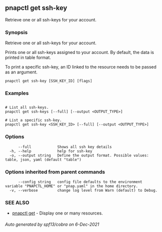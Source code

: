 ## pnapctl get ssh-key

Retrieve one or all ssh-keys for your account.

### Synopsis

Retrieve one or all ssh-keys for your account.

Prints one or all ssh-keys assigned to your account.
By default, the data is printed in table format.

To print a specific ssh-key, an ID linked to the resource needs to be passed as an argument.

```
pnapctl get ssh-key [SSH_KEY_ID] [flags]
```

### Examples

```

# List all ssh-keys.
pnapctl get ssh-keys [--full] [--output <OUTPUT_TYPE>]

# List a specific ssh-key.
pnapctl get ssh-key <SSH_KEY_ID> [--full] [--output <OUTPUT_TYPE>]
```

### Options

```
      --full            Shows all ssh key details
  -h, --help            help for ssh-key
  -o, --output string   Define the output format. Possible values: table, json, yaml (default "table")
```

### Options inherited from parent commands

```
      --config string   config file defaults to the environment variable "PNAPCTL_HOME" or "pnap.yaml" in the home directory.
  -v, --verbose         change log level from Warn (default) to Debug.
```

### SEE ALSO

* [pnapctl get](pnapctl_get.md)	 - Display one or many resources.

###### Auto generated by spf13/cobra on 6-Dec-2021
